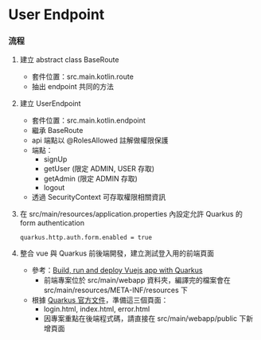 # User Endpoint

### 流程
1. 建立 abstract class BaseRoute
   * 套件位置：src.main.kotlin.route
   * 抽出 endpoint 共同的方法

2. 建立 UserEndpoint
   * 套件位置：src.main.kotlin.endpoint
   * 繼承 BaseRoute
   * api 端點以 @RolesAllowed 註解做權限保護
   * 端點：
      * signUp
      * getUser (限定 ADMIN, USER 存取)
      * getAdmin (限定 ADMIN 存取)
      * logout
   * 透過 SecurityContext 可存取權限相關資訊

2. 在 src/main/resources/application.properties 內設定允許 Quarkus 的 form authentication
    ```
    quarkus.http.auth.form.enabled = true
    ```

3. 整合 vue 與 Quarkus 前後端開發，建立測試登入用的前端頁面
   * 參考：[Build, run and deploy Vuejs app with Quarkus](https://medium.com/@dmi3coder/build-run-and-deploy-vuejs-app-with-quarkus-d6d1ae94ced9)
      * 前端專案位於 src/main/webapp 資料夾，編譯完的檔案會在 src/main/resources/META-INF/resources 下
   * 根據 [Quarkus 官方文件](https://quarkus.io/guides/security-built-in-authentication#form-auth)，準備這三個頁面：
      * login.html, index.html, error.html
      * 因專案重點在後端程式碼，請直接在 src/main/webapp/public 下新增頁面
     